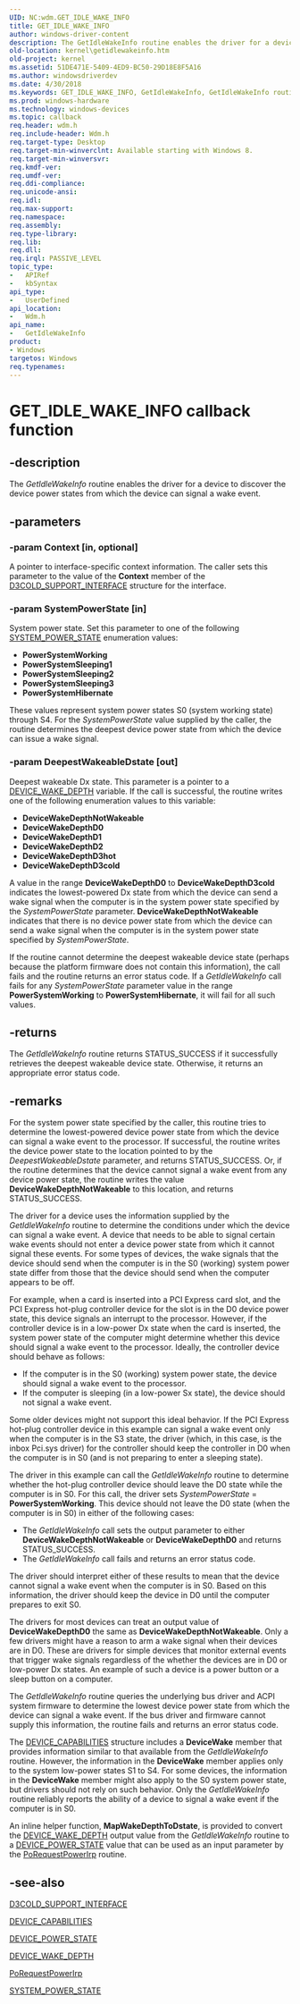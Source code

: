 ```yaml
---
UID: NC:wdm.GET_IDLE_WAKE_INFO
title: GET_IDLE_WAKE_INFO
author: windows-driver-content
description: The GetIdleWakeInfo routine enables the driver for a device to discover the device power states from which the device can signal a wake event.
old-location: kernel\getidlewakeinfo.htm
old-project: kernel
ms.assetid: 51DE471E-5409-4ED9-BC50-29D18E8F5A16
ms.author: windowsdriverdev
ms.date: 4/30/2018
ms.keywords: GET_IDLE_WAKE_INFO, GetIdleWakeInfo, GetIdleWakeInfo routine [Kernel-Mode Driver Architecture], kernel.getidlewakeinfo, wdm/GetIdleWakeInfo
ms.prod: windows-hardware
ms.technology: windows-devices
ms.topic: callback
req.header: wdm.h
req.include-header: Wdm.h
req.target-type: Desktop
req.target-min-winverclnt: Available starting with Windows 8.
req.target-min-winversvr: 
req.kmdf-ver: 
req.umdf-ver: 
req.ddi-compliance: 
req.unicode-ansi: 
req.idl: 
req.max-support: 
req.namespace: 
req.assembly: 
req.type-library: 
req.lib: 
req.dll: 
req.irql: PASSIVE_LEVEL
topic_type:
-	APIRef
-	kbSyntax
api_type:
-	UserDefined
api_location:
-	Wdm.h
api_name:
-	GetIdleWakeInfo
product:
- Windows
targetos: Windows
req.typenames: 
---
```


# GET_IDLE_WAKE_INFO callback function


## -description


The <i>GetIdleWakeInfo</i> routine enables the driver for a device to discover the device power states from which the device can signal a wake event.


## -parameters




### -param Context [in, optional]

A pointer to interface-specific context information. The caller sets this parameter to the value of the <b>Context</b> member of the <a href="https://msdn.microsoft.com/library/windows/hardware/hh967706">D3COLD_SUPPORT_INTERFACE</a> structure for the interface.


### -param SystemPowerState [in]

System power state. Set this parameter to one of the following <a href="https://msdn.microsoft.com/library/windows/hardware/ff564565">SYSTEM_POWER_STATE</a> enumeration values:

<ul>
<li><b>PowerSystemWorking</b></li>
<li><b>PowerSystemSleeping1</b></li>
<li><b>PowerSystemSleeping2</b></li>
<li><b>PowerSystemSleeping3</b></li>
<li><b>PowerSystemHibernate</b></li>
</ul>
These values represent system power states S0 (system working state) through S4. For the <i>SystemPowerState</i> value supplied by the caller, the routine determines the deepest device power state from which the device can issue a wake signal.


### -param DeepestWakeableDstate [out]

Deepest wakeable Dx state. This parameter is a pointer to a <a href="https://msdn.microsoft.com/library/windows/hardware/hh967708">DEVICE_WAKE_DEPTH</a> variable. If the call is successful, the routine writes one of the following enumeration values to this variable:

<ul>
<li><b>DeviceWakeDepthNotWakeable</b></li>
<li><b>DeviceWakeDepthD0</b></li>
<li><b>DeviceWakeDepthD1</b></li>
<li><b>DeviceWakeDepthD2</b></li>
<li><b>DeviceWakeDepthD3hot</b></li>
<li><b>DeviceWakeDepthD3cold</b></li>
</ul>
A value in the range <b>DeviceWakeDepthD0</b> to <b>DeviceWakeDepthD3cold</b> indicates the lowest-powered Dx state from which the device can send a wake signal when the computer is in the system power state specified by the <i>SystemPowerState</i> parameter. <b>DeviceWakeDepthNotWakeable</b> indicates that there is no device power state from which the device can send a wake signal when the computer is in the system power state specified by <i>SystemPowerState</i>.

If the routine cannot determine the deepest wakeable device state (perhaps because the platform firmware does not contain this information), the call fails and the routine returns an error status code. If a <i>GetIdleWakeInfo</i> call fails for any <i>SystemPowerState</i> parameter value in the range <b>PowerSystemWorking</b> to <b>PowerSystemHibernate</b>, it will fail for all such values.


## -returns



The <i>GetIdleWakeInfo</i> routine returns STATUS_SUCCESS if it successfully retrieves the deepest wakeable device state. Otherwise, it returns an appropriate error status code.




## -remarks



For the system power state specified by the caller, this routine tries to determine the lowest-powered device power state from which the device can signal a wake event to the processor. If successful, the routine writes the device power state to the location pointed to by the <i>DeepestWakeableDstate</i> parameter, and returns STATUS_SUCCESS. Or, if the routine determines that the device cannot signal a wake event from any device power state, the routine writes the value <b>DeviceWakeDepthNotWakeable</b> to this location, and returns STATUS_SUCCESS.

The driver for a device uses the information supplied by the <i>GetIdleWakeInfo</i> routine to determine the conditions under which the device can signal a wake event. A device that needs to be able to signal certain wake events should not enter a device power state from which it cannot signal these events. For some types of devices, the wake signals that the device should send when the computer is in the S0 (working) system power state differ from those that the device should send when the computer appears to be off.

For example, when a card is inserted into a PCI Express card slot, and the PCI Express hot-plug controller device for the slot is in the D0 device power state, this device signals an interrupt to the processor. However, if the controller device is in a low-power Dx state when the card is inserted, the system power state of the computer might determine whether this device should signal a wake event to the processor. Ideally, the controller device should behave as follows:

<ul>
<li>If the computer is in the S0 (working) system power state, the device should signal a wake event to the processor.</li>
<li>If the computer is sleeping (in a low-power Sx state), the device should not signal a wake event.</li>
</ul>
Some older devices might not support this ideal behavior. If the PCI Express hot-plug controller device in this example can signal a wake event only when the computer is in the S3 state, the driver (which, in this case, is the inbox Pci.sys driver) for the controller should keep the controller in D0 when the computer is in S0 (and is not preparing to enter a sleeping state).

The driver in this example can call the <i>GetIdleWakeInfo</i> routine to determine whether the hot-plug controller device should leave the D0 state while the computer is in S0. For this call, the driver sets <i>SystemPowerState</i> = <b>PowerSystemWorking</b>. This device should not leave the D0 state (when the computer is in S0) in either of the following cases:

<ul>
<li>The <i>GetIdleWakeInfo</i> call sets the output parameter to either <b>DeviceWakeDepthNotWakeable</b> or <b>DeviceWakeDepthD0</b> and returns STATUS_SUCCESS.</li>
<li>The <i>GetIdleWakeInfo</i> call fails and returns an error status code.</li>
</ul>
The driver should interpret either of these results to mean that the device cannot signal a wake event when the computer is in S0. Based on this information, the driver should keep the device in D0 until the computer prepares to exit S0.

The drivers for most devices can treat an output value of <b>DeviceWakeDepthD0</b> the same as <b>DeviceWakeDepthNotWakeable</b>. Only a few drivers might have a reason to arm a wake signal when their devices are in D0. These are drivers for simple devices that monitor external events that trigger wake signals regardless of the whether the devices are in D0 or low-power Dx states. An example of such a device is a power button or a sleep button on a computer.

The <i>GetIdleWakeInfo</i> routine queries the underlying bus driver and ACPI system firmware to determine the lowest device power state from which the device can signal a wake event. If the bus driver and firmware cannot supply this information, the routine fails and returns an error status code.


The <a href="https://msdn.microsoft.com/library/windows/hardware/ff543095">DEVICE_CAPABILITIES</a> structure includes a <b>DeviceWake</b> member that provides information similar to that available from the <i>GetIdleWakeInfo</i> routine. However, the information in the <b>DeviceWake</b> member applies only to the system low-power states S1 to S4. For some devices, the information in the <b>DeviceWake</b> member might also apply to the S0 system power state, but drivers should not rely on such behavior. Only the <i>GetIdleWakeInfo</i> routine reliably reports the ability of a device to signal a wake event if the computer is in S0.

An inline helper function, <b>MapWakeDepthToDstate</b>, is provided to convert the <a href="https://msdn.microsoft.com/library/windows/hardware/hh967708">DEVICE_WAKE_DEPTH</a> output value from the <i>GetIdleWakeInfo</i> routine to a <a href="https://msdn.microsoft.com/library/windows/hardware/ff554628">DEVICE_POWER_STATE</a> value that can be used as an input parameter by the <a href="https://msdn.microsoft.com/library/windows/hardware/ff559734">PoRequestPowerIrp</a> routine.




## -see-also




<a href="https://msdn.microsoft.com/library/windows/hardware/hh967706">D3COLD_SUPPORT_INTERFACE</a>



<a href="https://msdn.microsoft.com/library/windows/hardware/ff543095">DEVICE_CAPABILITIES</a>



<a href="https://msdn.microsoft.com/library/windows/hardware/ff554628">DEVICE_POWER_STATE</a>



<a href="https://msdn.microsoft.com/library/windows/hardware/hh967708">DEVICE_WAKE_DEPTH</a>



<a href="https://msdn.microsoft.com/library/windows/hardware/ff559734">PoRequestPowerIrp</a>



<a href="https://msdn.microsoft.com/library/windows/hardware/ff564565">SYSTEM_POWER_STATE</a>
 

 

